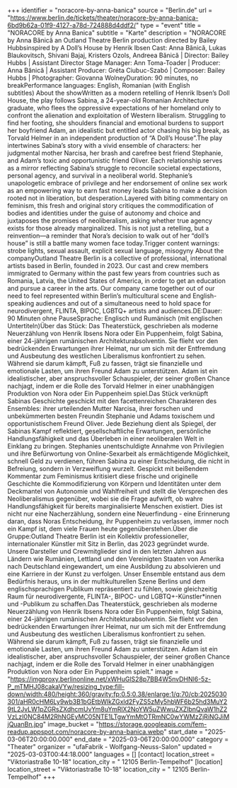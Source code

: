 +++
identifier = "noracore-by-anna-banica"
source = "Berlin.de"
url = "https://www.berlin.de/tickets/theater/noracore-by-anna-banica-6bd9b62a-01f9-4127-a78d-724888d4ddf2/"
type = "event"
title = "NORACORE by Anna Banica"
subtitle = "Karte"
description = "NORACORE by Anna Bănică an Outland Theatre Berlin production directed by Bailey Hubbsinspired by A Doll’s House by Henrik Ibsen Cast: Anna Bănică, Lukas Blaukovitsch, Shivani Bajaj, Kristers Ozols, Andreea Bănică | Director: Bailey Hubbs | Assistant Director  Stage Manager: Ann Toma-Toader | Producer: Anna Bănică | Assistant Producer: Gréta Ciubuc-Szabó | Composer: Bailey Hubbs | Photographer: Giovanna WolneyDuration: 90 minutes, no breakPerformance languages: English, Romanian (with English subtitles) About the showWritten as a modern retelling of Henrik Ibsen’s Doll House, the play follows Sabina, a 24-year-old Romanian Architecture graduate, who flees the oppressive expectations of her homeland only to confront the alienation and exploitation of Western liberalism. Struggling to find her footing, she shoulders financial and emotional burdens to support her boyfriend Adam, an idealistic but entitled actor chasing his big break, as Torvald Helmer in an independent production of “A Doll’s House”.The play intertwines Sabina’s story with a vivid ensemble of characters: her judgmental mother Narcisa, her brash and carefree best friend Stephanie, and Adam’s toxic and opportunistic friend Oliver. Each relationship serves as a mirror reflecting Sabina’s struggle to reconcile societal expectations, personal agency, and survival in a neoliberal world. Stephanie’s unapologetic embrace of privilege and her endorsement of online sex work as an empowering way to earn fast money leads Sabina to make a decision rooted not in liberation, but desperation.Layered with biting commentary on feminism, this fresh and original story critiques the commodification of bodies and identities under the guise of autonomy and choice and juxtaposes the promises of neoliberalism, asking whether true agency exists for those already marginalized. This is not just a retelling, but a reinvention—a reminder that Nora’s decision to walk out of her “doll’s house” is still a battle many women face today.Trigger  content warnings: strobe lights, sexual assault, explicit sexual language, misogyny About the companyOutland Theatre Berlin is a collective of professional, international artists based in Berlin, founded in 2023. Our cast and crew members immigrated to Germany within the past few years from countries such as Romania, Latvia, the United States of America, in order to get an education and pursue a career in the arts. Our company came together out of our need to feel represented within Berlin’s multicultural scene and English-speaking audiences and out of a simultaneous need to hold space for neurodivergent, FLINTA, BIPOC, LGBTQ+ artists and audiences.DE:Dauer: 90 Minuten ohne PauseSprache: Englisch und Rumänisch (mit englischen Untertiteln)Über das Stück: Das Theaterstück, geschrieben als moderne Neuerzählung von Henrik Ibsens Nora oder Ein Puppenheim, folgt Sabina, einer 24-jährigen rumänischen Architekturabsolventin. Sie flieht vor den bedrückenden Erwartungen ihrer Heimat, nur um sich mit der Entfremdung und Ausbeutung des westlichen Liberalismus konfrontiert zu sehen. Während sie darum kämpft, Fuß zu fassen, trägt sie finanzielle und emotionale Lasten, um ihren Freund Adam zu unterstützen. Adam ist ein idealistischer, aber anspruchsvoller Schauspieler, der seiner großen Chance nachjagt, indem er die Rolle des Torvald Helmer in einer unabhängigen Produktion von Nora oder Ein Puppenheim spiel.Das Stück verknüpft Sabinas Geschichte geschickt mit den facettenreichen Charakteren des Ensembles: ihrer urteilenden Mutter Narcisa, ihrer forschen und unbekümmerten besten Freundin Stephanie und Adams toxischem und opportunistischem Freund Oliver. Jede Beziehung dient als Spiegel, der Sabinas Kampf reflektiert, gesellschaftliche Erwartungen, persönliche Handlungsfähigkeit und das Überleben in einer neoliberalen Welt in Einklang zu bringen. Stephanies unentschuldigte Annahme von Privilegien und ihre Befürwortung von Online-Sexarbeit als ermächtigende Möglichkeit, schnell Geld zu verdienen, führen Sabina zu einer Entscheidung, die nicht in Befreiung, sondern in Verzweiflung wurzelt. Gespickt mit beißendem Kommentar zum Feminismus kritisiert diese frische und originelle Geschichte die Kommodifizierung von Körpern und Identitäten unter dem Deckmantel von Autonomie und Wahlfreiheit und stellt die Versprechen des Neoliberalismus gegenüber, wobei sie die Frage aufwirft, ob wahre Handlungsfähigkeit für bereits marginalisierte Menschen existiert. Dies ist nicht nur eine Nacherzählung, sondern eine Neuerfindung - eine Erinnerung daran, dass Noras Entscheidung, ihr Puppenheim zu verlassen, immer noch ein Kampf ist, dem viele Frauen heute gegenüberstehen.Über die Gruppe:Outland Theatre Berlin ist ein Kollektiv professioneller, internationaler Künstler mit Sitz in Berlin, das 2023 gegründet wurde. Unsere Darsteller und Crewmitglieder sind in den letzten Jahren aus Ländern wie Rumänien, Lettland und den Vereinigten Staaten von Amerika nach Deutschland eingewandert, um eine Ausbildung zu absolvieren und eine Karriere in der Kunst zu verfolgen. Unser Ensemble entstand aus dem Bedürfnis heraus, uns in der multikulturellen Szene Berlins und dem englischsprachigen Publikum repräsentiert zu fühlen, sowie gleichzeitig Raum für neurodivergente, FLINTA-, BIPOC- und LGBTQ+-Künstler*innen und -Publikum zu schaffen.Das Theaterstück, geschrieben als moderne Neuerzählung von Henrik Ibsens Nora oder Ein Puppenheim, folgt Sabina, einer 24-jährigen rumänischen Architekturabsolventin. Sie flieht vor den bedrückenden Erwartungen ihrer Heimat, nur um sich mit der Entfremdung und Ausbeutung des westlichen Liberalismus konfrontiert zu sehen. Während sie darum kämpft, Fuß zu fassen, trägt sie finanzielle und emotionale Lasten, um ihren Freund Adam zu unterstützen. Adam ist ein idealistischer, aber anspruchsvoller Schauspieler, der seiner großen Chance nachjagt, indem er die Rolle des Torvald Helmer in einer unabhängigen Produktion von Nora oder Ein Puppenheim spielt."
image = "https://imgproxy.berlinonline.net/xWHuGlS28p7BB4W5nvDHNl6-5z-P_mTMHJ08cakaVYw/resizing_type:fill-down/width:480/height:360/gravity:fp:0.5:0.38/enlarge:1/q:70/cb:2025030301/aHR0cHM6Ly9wb3B1bGEtbWlkZGxld2FyZS5zMy5hbWF6b25hd3MuY29tL2JvLW1pZGRsZXdhcmUvYm8uYmRlX2NoYW5uZWwuZXZlbnQvaW1hZ2VzLzI0NC84M2RhNGEyMC05NTE1LTgwYmMtOTRmNC0wYWMzZjRiNGJiMjQuanBn.jpg"
image_bucket = "https://storage.googleapis.com/fem-readup.appspot.com/noracore-by-anna-banica.webp"
start_date = "2025-03-06T20:00:00.000"
end_date = "2025-03-06T20:00:00.000"
category = "Theater"
organizer = "ufaFabrik - Wolfgang-Neuss-Salon"
updated = "2025-03-03T00:44:18.000"
languages = []
[contact]
location_street = "Viktoriastraße 10-18"
location_city = " 12105 Berlin-Tempelhof"
[location]
location_street = "Viktoriastraße 10-18"
location_city = " 12105 Berlin-Tempelhof"
+++